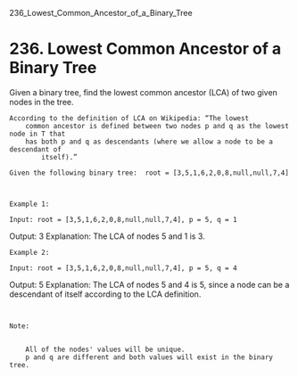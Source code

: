 236_Lowest_Common_Ancestor_of_a_Binary_Tree
# 236. Lowest Common Ancestor of a Binary Tree

Given a binary tree, find the lowest common ancestor (LCA) of two given nodes in the
        tree.

    According to the definition of LCA on Wikipedia: “The lowest
        common ancestor is defined between two nodes p and q as the lowest node in T that
        has both p and q as descendants (where we allow a node to be a descendant of
            itself).”

    Given the following binary tree:  root = [3,5,1,6,2,0,8,null,null,7,4]
    
     

    Example 1:

    Input: root = [3,5,1,6,2,0,8,null,null,7,4], p = 5, q = 1
Output: 3
Explanation: The LCA of nodes 5 and 1 is 3.

    Example 2:

    Input: root = [3,5,1,6,2,0,8,null,null,7,4], p = 5, q = 4
Output: 5
Explanation: The LCA of nodes 5 and 4 is 5, since a node can be a descendant of itself according to the LCA definition.

     

    Note:

    
        All of the nodes' values will be unique.
        p and q are different and both values will exist in the binary tree.